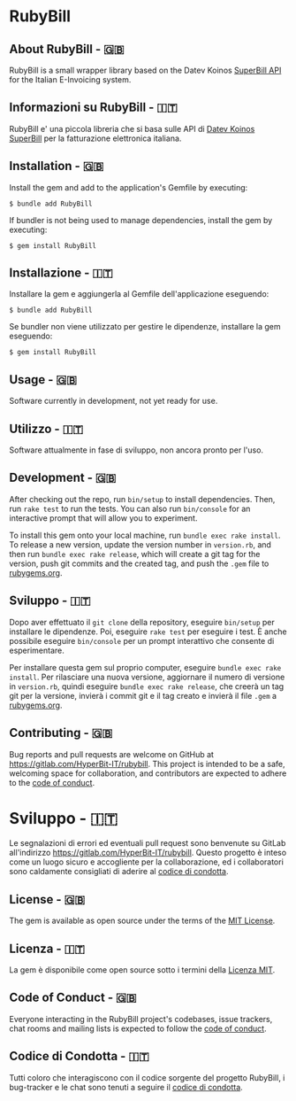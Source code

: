 # RubyBill

## About RubyBill - 🇬🇧

RubyBill is a small wrapper library based on the Datev Koinos [SuperBill API](https://developer.datev.it/Docs/SuperBill)
for the Italian E-Invoicing system.

## Informazioni su RubyBill - 🇮🇹

RubyBill e' una piccola libreria che si basa sulle API
di [Datev Koinos SuperBill](https://developer.datev.it/Docs/SuperBill)
per la fatturazione elettronica italiana.

## Installation - 🇬🇧

Install the gem and add to the application's Gemfile by executing:

    $ bundle add RubyBill

If bundler is not being used to manage dependencies, install the gem by executing:

    $ gem install RubyBill

## Installazione - 🇮🇹

Installare la gem e aggiungerla al Gemfile dell'applicazione eseguendo:

    $ bundle add RubyBill

Se bundler non viene utilizzato per gestire le dipendenze, installare la gem eseguendo:

    $ gem install RubyBill

## Usage - 🇬🇧

Software currently in development, not yet ready for use.

## Utilizzo - 🇮🇹

Software attualmente in fase di sviluppo, non ancora pronto per l'uso.

## Development - 🇬🇧

After checking out the repo, run `bin/setup` to install dependencies. Then, run `rake test` to run the tests. You can
also run `bin/console` for an interactive prompt that will allow you to experiment.

To install this gem onto your local machine, run `bundle exec rake install`. To release a new version, update the
version number in `version.rb`, and then run `bundle exec rake release`, which will create a git tag for the version,
push git commits and the created tag, and push the `.gem` file to [rubygems.org](https://rubygems.org).

## Sviluppo - 🇮🇹

Dopo aver effettuato il `git clone` della repository, eseguire `bin/setup` per installare le dipendenze. Poi,
eseguire `rake test` per eseguire i test. È anche possibile eseguire `bin/console` per un prompt interattivo che
consente di esperimentare.

Per installare questa gem sul proprio computer, eseguire `bundle exec rake install`. Per rilasciare una nuova versione,
aggiornare il numero di versione in `version.rb`, quindi eseguire `bundle exec rake release`, che creerà un tag git per
la versione, invierà i commit git e il tag creato e invierà il file `.gem` a [rubygems.org](https://rubygems.org).

## Contributing - 🇬🇧

Bug reports and pull requests are welcome on GitHub at https://gitlab.com/HyperBit-IT/rubybill. This project is intended
to be a safe, welcoming space for collaboration, and contributors are expected to adhere to
the [code of conduct](https://github.com/[USERNAME]/RubyBill/blob/master/CODE_OF_CONDUCT.md).

# Sviluppo - 🇮🇹

Le segnalazioni di errori ed eventuali pull request sono benvenute su GitLab
all'indirizzo https://gitlab.com/HyperBit-IT/rubybill. Questo progetto è inteso come un luogo sicuro e accogliente per
la collaborazione, ed i collaboratori sono caldamente consigliati di aderire
al [codice di condotta](https://github.com/[USERNAME]/RubyBill/blob/master/CODE_OF_CONDUCT.md).

## License - 🇬🇧

The gem is available as open source under the terms of the [MIT License](https://opensource.org/licenses/MIT).

## Licenza - 🇮🇹

La gem è disponibile come open source sotto i termini della [Licenza MIT](https://opensource.org/licenses/MIT).

## Code of Conduct - 🇬🇧

Everyone interacting in the RubyBill project's codebases, issue trackers, chat rooms and mailing lists is expected to
follow the [code of conduct](https://gitlab.com/HyperBit-IT/rubybill/blob/master/CODE_OF_CONDUCT.md).

## Codice di Condotta - 🇮🇹

Tutti coloro che interagiscono con il codice sorgente del progetto RubyBill, i bug-tracker e le chat sono tenuti a
seguire il [codice di condotta](https://gitlab.com/HyperBit-IT/rubybill/blob/master/CODE_OF_CONDUCT.md).
